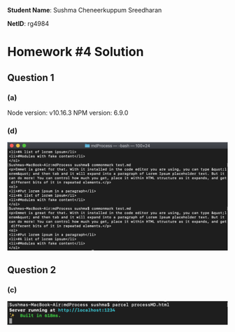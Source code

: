 **Student Name**:  Sushma Cheneerkuppum Sreedharan

**NetID**: rg4984

# Homework #4 Solution

## Question 1 

### (a)

Node version: v10.16.3
NPM version: 6.9.0

### (d)

![Developer-tool Screenshot](images/commonmark.png)

## Question 2 

### (c)

![Developer-tool Screenshot](images/parcel.png)